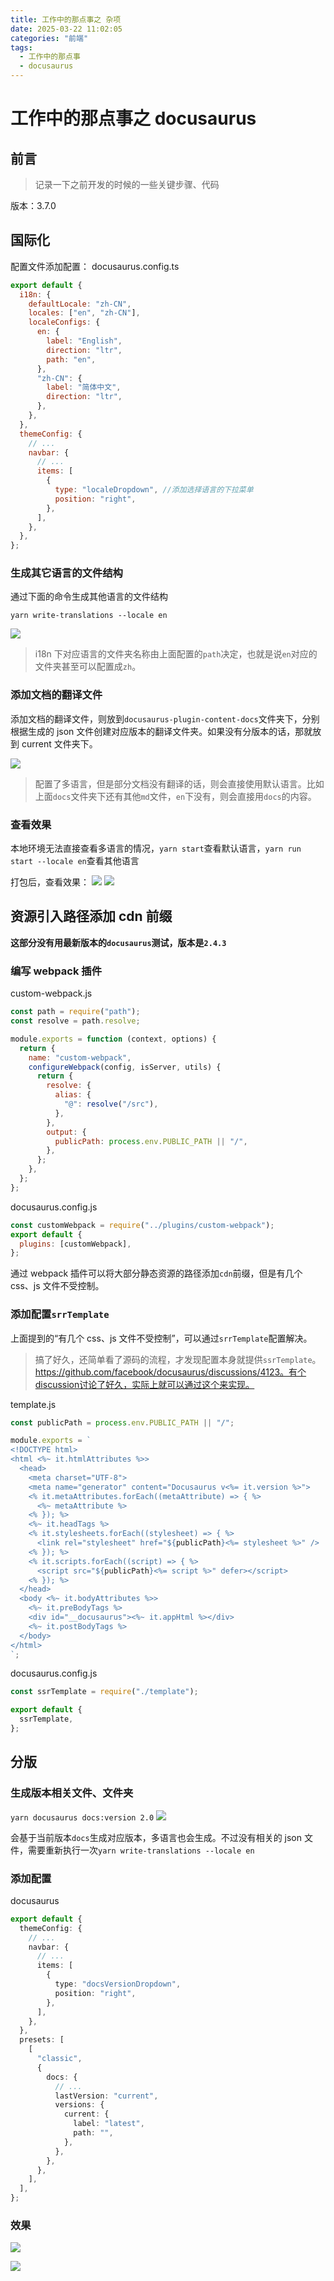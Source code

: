 ```yaml
---
title: 工作中的那点事之 杂项
date: 2025-03-22 11:02:05
categories: "前端"
tags:
  - 工作中的那点事
  - docusaurus
---
```


# 工作中的那点事之 docusaurus

## 前言

> 记录一下之前开发的时候的一些关键步骤、代码

版本：3.7.0

## 国际化

配置文件添加配置：
docusaurus.config.ts

```js
export default {
  i18n: {
    defaultLocale: "zh-CN",
    locales: ["en", "zh-CN"],
    localeConfigs: {
      en: {
        label: "English",
        direction: "ltr",
        path: "en",
      },
      "zh-CN": {
        label: "简体中文",
        direction: "ltr",
      },
    },
  },
  themeConfig: {
    // ...
    navbar: {
      // ...
      items: [
        {
          type: "localeDropdown", //添加选择语言的下拉菜单
          position: "right",
        },
      ],
    },
  },
};
```

### 生成其它语言的文件结构

通过下面的命令生成其他语言的文件结构

```
yarn write-translations --locale en
```

![](https://www.clzczh.top/CLZ_img/images/20250322095101.png)

> i18n 下对应语言的文件夹名称由上面配置的`path`决定，也就是说`en`对应的文件夹甚至可以配置成`zh`。

### 添加文档的翻译文件

添加文档的翻译文件，则放到`docusaurus-plugin-content-docs`文件夹下，分别根据生成的 json 文件创建对应版本的翻译文件夹。如果没有分版本的话，那就放到 current 文件夹下。

![](https://www.clzczh.top/CLZ_img/images/20250322095506.png)

> 配置了多语言，但是部分文档没有翻译的话，则会直接使用默认语言。比如上面`docs`文件夹下还有其他`md`文件，`en`下没有，则会直接用`docs`的内容。

### 查看效果

本地环境无法直接查看多语言的情况，`yarn start`查看默认语言，`yarn run start --locale en`查看其他语言

打包后，查看效果：
![](https://www.clzczh.top/CLZ_img/images/20250322101350.png)
![](https://www.clzczh.top/CLZ_img/images/20250322101421.png)

## 资源引入路径添加 cdn 前缀

**这部分没有用最新版本的`docusaurus`测试，版本是`2.4.3`**

### 编写 webpack 插件

custom-webpack.js

```js
const path = require("path");
const resolve = path.resolve;

module.exports = function (context, options) {
  return {
    name: "custom-webpack",
    configureWebpack(config, isServer, utils) {
      return {
        resolve: {
          alias: {
            "@": resolve("/src"),
          },
        },
        output: {
          publicPath: process.env.PUBLIC_PATH || "/",
        },
      };
    },
  };
};
```

docusaurus.config.js

```js
const customWebpack = require("../plugins/custom-webpack");
export default {
  plugins: [customWebpack],
};
```

通过 webpack 插件可以将大部分静态资源的路径添加`cdn`前缀，但是有几个 css、js 文件不受控制。

### 添加配置`srrTemplate`

上面提到的“有几个 css、js 文件不受控制”，可以通过`srrTemplate`配置解决。

> 搞了好久，还简单看了源码的流程，才发现配置本身就提供`ssrTemplate`。https://github.com/facebook/docusaurus/discussions/4123。有个discussion讨论了好久，实际上就可以通过这个来实现。

template.js

```js
const publicPath = process.env.PUBLIC_PATH || "/";

module.exports = `
<!DOCTYPE html>
<html <%~ it.htmlAttributes %>>
  <head>
    <meta charset="UTF-8">
    <meta name="generator" content="Docusaurus v<%= it.version %>">
    <% it.metaAttributes.forEach((metaAttribute) => { %>
      <%~ metaAttribute %>
    <% }); %>
    <%~ it.headTags %>
    <% it.stylesheets.forEach((stylesheet) => { %>
      <link rel="stylesheet" href="${publicPath}<%= stylesheet %>" />
    <% }); %>
    <% it.scripts.forEach((script) => { %>
      <script src="${publicPath}<%= script %>" defer></script>
    <% }); %>
  </head>
  <body <%~ it.bodyAttributes %>>
    <%~ it.preBodyTags %>
    <div id="__docusaurus"><%~ it.appHtml %></div>
    <%~ it.postBodyTags %>
  </body>
</html>
`;
```

docusaurus.config.js

```js
const ssrTemplate = require("./template");

export default {
  ssrTemplate,
};
```

## 分版

### 生成版本相关文件、文件夹

`yarn docusaurus docs:version 2.0`
![](https://www.clzczh.top/CLZ_img/images/20250322104257.png)

会基于当前版本`docs`生成对应版本，多语言也会生成。不过没有相关的 json 文件，需要重新执行一次`yarn write-translations --locale en`

### 添加配置

docusaurus

```ts
export default {
  themeConfig: {
    // ...
    navbar: {
      // ...
      items: [
        {
          type: "docsVersionDropdown",
          position: "right",
        },
      ],
    },
  },
  presets: [
    [
      "classic",
      {
        docs: {
          // ...
          lastVersion: "current",
          versions: {
            current: {
              label: "latest",
              path: "",
            },
          },
        },
      },
    ],
  ],
};
```

### 效果

![](https://www.clzczh.top/CLZ_img/images/20250322110123.png)

![](https://www.clzczh.top/CLZ_img/images/20250322110151.png)
